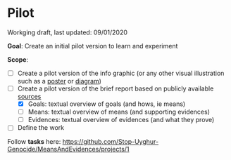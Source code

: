# Pilot

Workging draft, last updated: 09/01/2020

**Goal**: Create an initial pilot version to learn and experiment

**Scope**:

- [ ] Create a pilot version of the info graphic (or any other visual illustration such as a [poster](InfoGraphic/MeansAndEvidencesPoster.pdf) or [diagram](InfoGraphic/MeansAndEvidencesDiagram.pdf))
- [ ] Create a pilot version of the brief report based on publicly available [sources](Sources.md)
  - [x] Goals: textual overview of goals (and hows, ie means)
  - [ ] Means: textual overview of means (and supporting evidences)
  - [ ] Evidences: textual overview of evidences (and what they prove)
- [ ] Define the work

Follow **tasks** here: https://github.com/Stop-Uyghur-Genocide/MeansAndEvidences/projects/1

